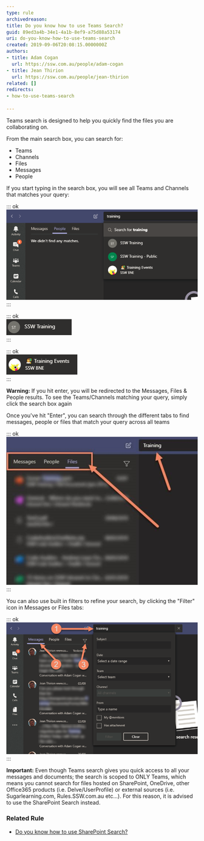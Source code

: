 ```yaml
---
type: rule
archivedreason: 
title: Do you know how to use Teams Search?
guid: 89ed3a4b-34e1-4a1b-8ef9-a75d88a53174
uri: do-you-know-how-to-use-teams-search
created: 2019-09-06T20:08:15.0000000Z
authors:
- title: Adam Cogan
  url: https://ssw.com.au/people/adam-cogan
- title: Jean Thirion
  url: https://ssw.com.au/people/jean-thirion
related: []
redirects:
- how-to-use-teams-search

---
```


Teams search is designed to help you quickly find the files you are collaborating on.

From the main search box, you can search for:

* Teams
* Channels
* Files
* Messages
* People


<!--endintro-->

If you start typing in the search box, you will see all Teams and Channels that matches your query:


::: ok  
![Figure: Search results for "Training". The 1st two results are Teams, the 3rd one is a channel.Teams only show up with their title, while channels show with the name of the associated Team underneath](teams-search-1.png)  
:::


::: ok  
![Figure: Teams result](teams-search-2.png)  
:::


::: ok  
![Figure: Channel associated to a Team result](teams-search-3.png)  
:::

**Warning:** If you hit enter, you will be redirected to the Messages, Files & People results. To see the Teams/Channels matching your query, simply click the search box again



Once you've hit "Enter", you can search through the different tabs to find messages, people or files that match your query across all teams


::: ok  
![Figure: Use the 3 built-in tabs to search through the different categories](teams-search-4.jpg)  
:::

You can also use built in filters to refine your search, by clicking the "Filter" icon in Messages or Files tabs:


::: ok  
![Figure: Built in filters for Messages (see #3)](teams-search-5.png)  
:::

**Important:** Even though Teams search gives you quick access to all your messages and documents; the search is scoped to ONLY Teams, which means you cannot search for files hosted on SharePoint, OneDrive, other Office365 products (i.e. Delve/UserProfile) or external sources (i.e. Sugarlearning.com, Rules.SSW.com.au etc...). For this reason, it is advised to use the SharePoint Search instead.

### Related Rule




* [Do you know how to use SharePoint Search?](/do-you-know-how-to-use-sharepoint-search)
